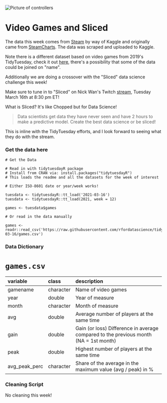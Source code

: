 ![Picture of controllers](https://images.unsplash.com/photo-1580327344181-c1163234e5a0?ixid=MXwxMjA3fDB8MHxwaG90by1wYWdlfHx8fGVufDB8fHw%3D&ixlib=rb-1.2.1&auto=format&fit=crop&w=1494&q=80)

# Video Games and Sliced

The data this week comes from [Steam](https://www.kaggle.com/michau96/popularity-of-games-on-steam) by way of Kaggle and originally came from [SteamCharts](https://steamcharts.com/). The data was scraped and uploaded to Kaggle.

Note there is a different dataset based on video games from 2019's TidyTuesday, check it out [here](https://github.com/rfordatascience/tidytuesday/tree/main/data/2019/2019-07-30), there's a possibility that some of the data could be joined on "name".

Additionally we are doing a crossover with the "Sliced" data science challenge this week!

Make sure to tune in to "Sliced" on Nick Wan's Twitch [stream](https://twitch.tv/nickwan_datasci), Tuesday March 16th at 8:30 pm ET!

What is Sliced? It's like Chopped but for Data Science!

> Data scientists get data they have never seen and have 2 hours to make a predictive model. Create the best data science or be sliced!

This is inline with the TidyTuesday efforts, and I look forward to seeing what they do with the stream.

### Get the data here

```{r}
# Get the Data

# Read in with tidytuesdayR package 
# Install from CRAN via: install.packages("tidytuesdayR")
# This loads the readme and all the datasets for the week of interest

# Either ISO-8601 date or year/week works!

tuesdata <- tidytuesdayR::tt_load('2021-03-16')
tuesdata <- tidytuesdayR::tt_load(2021, week = 12)

games <- tuesdata$games

# Or read in the data manually

games <- readr::read_csv('https://raw.githubusercontent.com/rfordatascience/tidytuesday/main/data/2021/2021-03-16/games.csv')

```
### Data Dictionary

# `games.csv`

|variable      |class     |description |
|:-------------|:---------|:-----------|
|gamename      |character | Name of video games |
|year          |double    | Year of measure |
|month         |character | Month of measure |
|avg           |double    | Average number of players at the same time|
|gain          |double    | Gain (or loss) Difference in average compared to the previous month (NA = 1st month) |
|peak          |double    | Highest number of players at the same time |
|avg_peak_perc |character | Share of the average in the maximum value (avg / peak) in % |

### Cleaning Script

No cleaning this week!
